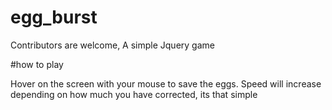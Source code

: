 # egg_burst
Contributors are welcome, 
A simple Jquery game 


#how to play

Hover on the screen with your mouse to save the eggs. Speed will increase depending on how much you have corrected, its that simple
